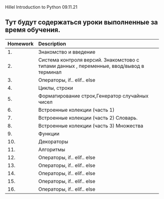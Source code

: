 Hillel Introduction to Python 09.11.21

## Тут будут содержаться уроки выполненные за время обучения. ##


| Homework | Description                                                                               |
| ---------|:------------------------------------------------------------------------------------------| 
| 1.       | Знакомство и введение                                                                     | 
| 2.       | Система контроля версий. Знакомстово с типами данных , переменные, ввод/вывод в терминал  |  
| 3.       | Операторы, if.. elif.. else                                                               |    
| 4.       | Циклы, строки                                                                             |  
| 5.       | Форматирование строк,Генератор случайных чисел                                            |  
| 6.       | Встроенные колекции (часть 1)                                                             |  
| 7.       | Встроенные колекции (часть 2) Словарь.                                                    |  
| 8.       | Встроенные колекции (часть 3) Множества                                                   |  
| 9.       | Функции                                                                                   |  
| 10.      | Декораторы                                                                                |  
| 11.      | Алгоритмы                                                                                 |  
| 12.      | Операторы, if.. elif.. else                                                               |  
| 13.      | Операторы, if.. elif.. else                                                               |  
| 14.      | Операторы, if.. elif.. else                                                               |  
| 15.      | Операторы, if.. elif.. else                                                               |  
| 16.      | Операторы, if.. elif.. else                                                               |  
